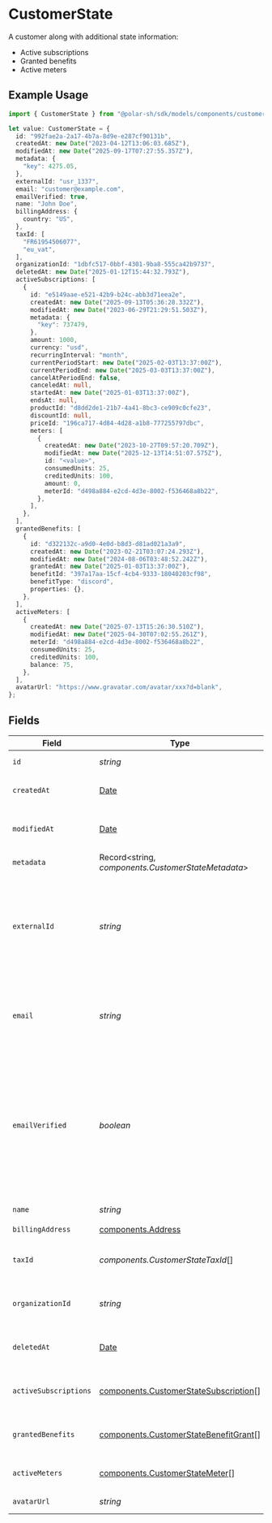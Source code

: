 # CustomerState

A customer along with additional state information:

* Active subscriptions
* Granted benefits
* Active meters

## Example Usage

```typescript
import { CustomerState } from "@polar-sh/sdk/models/components/customerstate.js";

let value: CustomerState = {
  id: "992fae2a-2a17-4b7a-8d9e-e287cf90131b",
  createdAt: new Date("2023-04-12T13:06:03.685Z"),
  modifiedAt: new Date("2025-09-17T07:27:55.357Z"),
  metadata: {
    "key": 4275.05,
  },
  externalId: "usr_1337",
  email: "customer@example.com",
  emailVerified: true,
  name: "John Doe",
  billingAddress: {
    country: "US",
  },
  taxId: [
    "FR61954506077",
    "eu_vat",
  ],
  organizationId: "1dbfc517-0bbf-4301-9ba8-555ca42b9737",
  deletedAt: new Date("2025-01-12T15:44:32.793Z"),
  activeSubscriptions: [
    {
      id: "e5149aae-e521-42b9-b24c-abb3d71eea2e",
      createdAt: new Date("2025-09-13T05:36:28.332Z"),
      modifiedAt: new Date("2023-06-29T21:29:51.503Z"),
      metadata: {
        "key": 737479,
      },
      amount: 1000,
      currency: "usd",
      recurringInterval: "month",
      currentPeriodStart: new Date("2025-02-03T13:37:00Z"),
      currentPeriodEnd: new Date("2025-03-03T13:37:00Z"),
      cancelAtPeriodEnd: false,
      canceledAt: null,
      startedAt: new Date("2025-01-03T13:37:00Z"),
      endsAt: null,
      productId: "d8dd2de1-21b7-4a41-8bc3-ce909c0cfe23",
      discountId: null,
      priceId: "196ca717-4d84-4d28-a1b8-777255797dbc",
      meters: [
        {
          createdAt: new Date("2023-10-27T09:57:20.709Z"),
          modifiedAt: new Date("2025-12-13T14:51:07.575Z"),
          id: "<value>",
          consumedUnits: 25,
          creditedUnits: 100,
          amount: 0,
          meterId: "d498a884-e2cd-4d3e-8002-f536468a8b22",
        },
      ],
    },
  ],
  grantedBenefits: [
    {
      id: "d322132c-a9d0-4e0d-b8d3-d81ad021a3a9",
      createdAt: new Date("2023-02-21T03:07:24.293Z"),
      modifiedAt: new Date("2024-08-06T03:48:52.242Z"),
      grantedAt: new Date("2025-01-03T13:37:00Z"),
      benefitId: "397a17aa-15cf-4cb4-9333-18040203cf98",
      benefitType: "discord",
      properties: {},
    },
  ],
  activeMeters: [
    {
      createdAt: new Date("2025-07-13T15:26:30.510Z"),
      modifiedAt: new Date("2025-04-30T07:02:55.261Z"),
      meterId: "d498a884-e2cd-4d3e-8002-f536468a8b22",
      consumedUnits: 25,
      creditedUnits: 100,
      balance: 75,
    },
  ],
  avatarUrl: "https://www.gravatar.com/avatar/xxx?d=blank",
};
```

## Fields

| Field                                                                                                                                                           | Type                                                                                                                                                            | Required                                                                                                                                                        | Description                                                                                                                                                     | Example                                                                                                                                                         |
| --------------------------------------------------------------------------------------------------------------------------------------------------------------- | --------------------------------------------------------------------------------------------------------------------------------------------------------------- | --------------------------------------------------------------------------------------------------------------------------------------------------------------- | --------------------------------------------------------------------------------------------------------------------------------------------------------------- | --------------------------------------------------------------------------------------------------------------------------------------------------------------- |
| `id`                                                                                                                                                            | *string*                                                                                                                                                        | :heavy_check_mark:                                                                                                                                              | The ID of the customer.                                                                                                                                         | 992fae2a-2a17-4b7a-8d9e-e287cf90131b                                                                                                                            |
| `createdAt`                                                                                                                                                     | [Date](https://developer.mozilla.org/en-US/docs/Web/JavaScript/Reference/Global_Objects/Date)                                                                   | :heavy_check_mark:                                                                                                                                              | Creation timestamp of the object.                                                                                                                               |                                                                                                                                                                 |
| `modifiedAt`                                                                                                                                                    | [Date](https://developer.mozilla.org/en-US/docs/Web/JavaScript/Reference/Global_Objects/Date)                                                                   | :heavy_check_mark:                                                                                                                                              | Last modification timestamp of the object.                                                                                                                      |                                                                                                                                                                 |
| `metadata`                                                                                                                                                      | Record<string, *components.CustomerStateMetadata*>                                                                                                              | :heavy_check_mark:                                                                                                                                              | N/A                                                                                                                                                             |                                                                                                                                                                 |
| `externalId`                                                                                                                                                    | *string*                                                                                                                                                        | :heavy_check_mark:                                                                                                                                              | The ID of the customer in your system. This must be unique within the organization. Once set, it can't be updated.                                              | usr_1337                                                                                                                                                        |
| `email`                                                                                                                                                         | *string*                                                                                                                                                        | :heavy_check_mark:                                                                                                                                              | The email address of the customer. This must be unique within the organization.                                                                                 | customer@example.com                                                                                                                                            |
| `emailVerified`                                                                                                                                                 | *boolean*                                                                                                                                                       | :heavy_check_mark:                                                                                                                                              | Whether the customer email address is verified. The address is automatically verified when the customer accesses the customer portal using their email address. | true                                                                                                                                                            |
| `name`                                                                                                                                                          | *string*                                                                                                                                                        | :heavy_check_mark:                                                                                                                                              | The name of the customer.                                                                                                                                       | John Doe                                                                                                                                                        |
| `billingAddress`                                                                                                                                                | [components.Address](../../models/components/address.md)                                                                                                        | :heavy_check_mark:                                                                                                                                              | N/A                                                                                                                                                             |                                                                                                                                                                 |
| `taxId`                                                                                                                                                         | *components.CustomerStateTaxId*[]                                                                                                                               | :heavy_check_mark:                                                                                                                                              | N/A                                                                                                                                                             | [<br/>"911144442",<br/>"us_ein"<br/>]                                                                                                                           |
| `organizationId`                                                                                                                                                | *string*                                                                                                                                                        | :heavy_check_mark:                                                                                                                                              | The ID of the organization owning the customer.                                                                                                                 | 1dbfc517-0bbf-4301-9ba8-555ca42b9737                                                                                                                            |
| `deletedAt`                                                                                                                                                     | [Date](https://developer.mozilla.org/en-US/docs/Web/JavaScript/Reference/Global_Objects/Date)                                                                   | :heavy_check_mark:                                                                                                                                              | Timestamp for when the customer was soft deleted.                                                                                                               |                                                                                                                                                                 |
| `activeSubscriptions`                                                                                                                                           | [components.CustomerStateSubscription](../../models/components/customerstatesubscription.md)[]                                                                  | :heavy_check_mark:                                                                                                                                              | The customer's active subscriptions.                                                                                                                            |                                                                                                                                                                 |
| `grantedBenefits`                                                                                                                                               | [components.CustomerStateBenefitGrant](../../models/components/customerstatebenefitgrant.md)[]                                                                  | :heavy_check_mark:                                                                                                                                              | The customer's active benefit grants.                                                                                                                           |                                                                                                                                                                 |
| `activeMeters`                                                                                                                                                  | [components.CustomerStateMeter](../../models/components/customerstatemeter.md)[]                                                                                | :heavy_check_mark:                                                                                                                                              | The customer's active meters.                                                                                                                                   |                                                                                                                                                                 |
| `avatarUrl`                                                                                                                                                     | *string*                                                                                                                                                        | :heavy_check_mark:                                                                                                                                              | N/A                                                                                                                                                             | https://www.gravatar.com/avatar/xxx?d=blank                                                                                                                     |